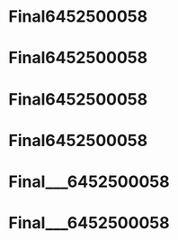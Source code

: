 # Final6452500058
# Final6452500058
# Final6452500058
# Final6452500058
# Final___6452500058
# Final___6452500058
